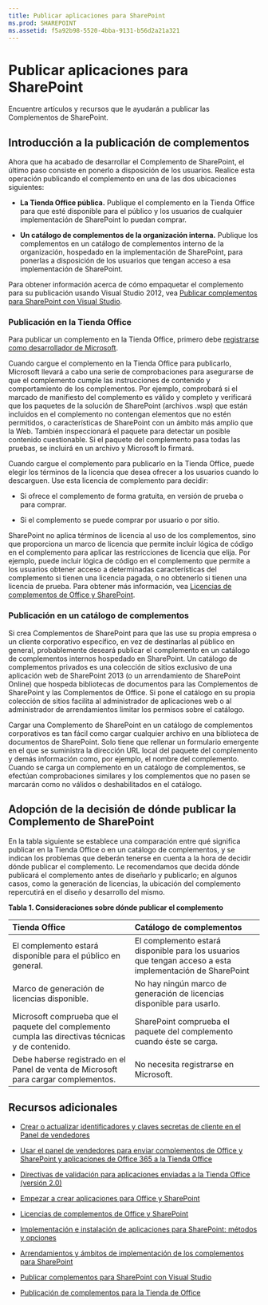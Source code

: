 ```yaml
---
title: Publicar aplicaciones para SharePoint
ms.prod: SHAREPOINT
ms.assetid: f5a92b98-5520-4bba-9131-b56d2a21a321
---
```



# Publicar aplicaciones para SharePoint
Encuentre artículos y recursos que le ayudarán a publicar las Complementos de SharePoint.
## Introducción a la publicación de complementos
<a name="bk_gettingstarted"> </a>

Ahora que ha acabado de desarrollar el Complemento de SharePoint, el último paso consiste en ponerlo a disposición de los usuarios. Realice esta operación publicando el complemento en una de las dos ubicaciones siguientes:




- **La Tienda Office pública.** Publique el complemento en la Tienda Office para que esté disponible para el público y los usuarios de cualquier implementación de SharePoint lo puedan comprar.


- **Un catálogo de complementos de la organización interna.** Publique los complementos en un catálogo de complementos interno de la organización, hospedado en la implementación de SharePoint, para ponerlas a disposición de los usuarios que tengan acceso a esa implementación de SharePoint.


Para obtener información acerca de cómo empaquetar el complemento para su publicación usando Visual Studio 2012, vea  [Publicar complementos para SharePoint con Visual Studio](publish-sharepoint-add-ins-by-using-visual-studio.md).




### Publicación en la Tienda Office

Para publicar un complemento en la Tienda Office, primero debe  [registrarse como desarrollador de Microsoft](https://sellerdashboard.microsoft.com/Registration). 



Cuando cargue el complemento en la Tienda Office para publicarlo, Microsoft llevará a cabo una serie de comprobaciones para asegurarse de que el complemento cumple las instrucciones de contenido y comportamiento de los complementos. Por ejemplo, comprobará si el marcado de manifiesto del complemento es válido y completo y verificará que los paquetes de la solución de SharePoint (archivos .wsp) que están incluidos en el complemento no contengan elementos que no estén permitidos, o características de SharePoint con un ámbito más amplio que la Web. También inspeccionará el paquete para detectar un posible contenido cuestionable. Si el paquete del complemento pasa todas las pruebas, se incluirá en un archivo y Microsoft lo firmará.



Cuando cargue el complemento para publicarlo en la Tienda Office, puede elegir los términos de la licencia que desea ofrecer a los usuarios cuando lo descarguen. Use esta licencia de complemento para decidir:




- Si ofrece el complemento de forma gratuita, en versión de prueba o para comprar.


- Si el complemento se puede comprar por usuario o por sitio.


SharePoint no aplica términos de licencia al uso de los complementos, sino que proporciona un marco de licencia que permite incluir lógica de código en el complemento para aplicar las restricciones de licencia que elija. Por ejemplo, puede incluir lógica de código en el complemento que permite a los usuarios obtener acceso a determinadas características del complemento si tienen una licencia pagada, o no obtenerlo si tienen una licencia de prueba. Para obtener más información, vea  [Licencias de complementos de Office y SharePoint](http://msdn.microsoft.com/library/3e0e8ff6-66d6-44ff-b0c2-59108ebd9181%28Office.15%29.aspx).




### Publicación en un catálogo de complementos

Si crea Complementos de SharePoint para que las use su propia empresa o un cliente corporativo específico, en vez de destinarlas al público en general, probablemente deseará publicar el complemento en un catálogo de complementos internos hospedado en SharePoint. Un catálogo de complementos privados es una colección de sitios exclusivo de una aplicación web de SharePoint 2013 (o un arrendamiento de SharePoint Online) que hospeda bibliotecas de documentos para las Complementos de SharePoint y las Complementos de Office. Si pone el catálogo en su propia colección de sitios facilita al administrador de aplicaciones web o al administrador de arrendamientos limitar los permisos sobre el catálogo.



Cargar una Complemento de SharePoint en un catálogo de complementos corporativos es tan fácil como cargar cualquier archivo en una biblioteca de documentos de SharePoint. Solo tiene que rellenar un formulario emergente en el que se suministra la dirección URL local del paquete del complemento y demás información como, por ejemplo, el nombre del complemento. Cuando se carga un complemento en un catálogo de complementos, se efectúan comprobaciones similares y los complementos que no pasen se marcarán como no válidos o deshabilitados en el catálogo.




## Adopción de la decisión de dónde publicar la Complemento de SharePoint
<a name="bk_decide"> </a>

En la tabla siguiente se establece una comparación entre qué significa publicar en la Tienda Office o en un catálogo de complementos, y se indican los problemas que deberán tenerse en cuenta a la hora de decidir dónde publicar el complemento. Le recomendamos que decida dónde publicará el complemento antes de diseñarlo y publicarlo; en algunos casos, como la generación de licencias, la ubicación del complemento repercutirá en el diseño y desarrollo del mismo.




**Tabla 1. Consideraciones sobre dónde publicar el complemento**


|**Tienda Office**|**Catálogo de complementos**|
|:-----|:-----|
|El complemento estará disponible para el público en general.  <br/> |El complemento estará disponible para los usuarios que tengan acceso a esta implementación de SharePoint  <br/> |
|Marco de generación de licencias disponible.  <br/> |No hay ningún marco de generación de licencias disponible para usarlo.  <br/> |
|Microsoft comprueba que el paquete del complemento cumpla las directivas técnicas y de contenido.  <br/> |SharePoint comprueba el paquete del complemento cuando éste se carga.  <br/> |
|Debe haberse registrado en el Panel de venta de Microsoft para cargar complementos.  <br/> |No necesita registrarse en Microsoft.  <br/> |
 

## Recursos adicionales
<a name="bk_addresources"> </a>


-  [Crear o actualizar identificadores y claves secretas de cliente en el Panel de vendedores](http://msdn.microsoft.com/library/f7852781-922f-4499-9dd4-c266907a8c14%28Office.15%29.aspx)


-  [Usar el panel de vendedores para enviar complementos de Office y SharePoint y aplicaciones de Office 365 a la Tienda Office](http://msdn.microsoft.com/library/260ef238-0be4-42d6-ba15-1249a8e2ff12%28Office.15%29.aspx)


-  [Directivas de validación para aplicaciones enviadas a la Tienda Office (versión 2.0)](http://msdn.microsoft.com/library/cd90836a-523e-42f5-ab02-5123cdf9fefe%28Office.15%29.aspx)


-  [Empezar a crear aplicaciones para Office y SharePoint](http://msdn.microsoft.com/library/187f8c8c-1b15-471c-80b5-69a40e67deea%28Office.15%29.aspx)


-  [Licencias de complementos de Office y SharePoint](http://msdn.microsoft.com/library/3e0e8ff6-66d6-44ff-b0c2-59108ebd9181%28Office.15%29.aspx)


-  [Implementación e instalación de aplicaciones para SharePoint: métodos y opciones](deploying-and-installing-sharepoint-add-ins-methods-and-options.md)


-  [Arrendamientos y ámbitos de implementación de los complementos para SharePoint](tenancies-and-deployment-scopes-for-sharepoint-add-ins.md)


-  [Publicar complementos para SharePoint con Visual Studio](publish-sharepoint-add-ins-by-using-visual-studio.md)


-  [Publicación de complementos para la Tienda de Office ](http://social.msdn.microsoft.com/Forums/es-es/officestore)



